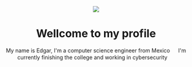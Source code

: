   <p align="center">
    <img src="https://capsule-render.vercel.app/api?type=waving&color=gradient&text=Hello%20world!&height=100&section=header"/>
  </p>
  <h1 align="center">
    Wellcome to my profile
  </h1>
  
  <p align="center">My name is Edgar, I'm a computer science engineer from Mexico <img src="https://cdn-icons-png.flaticon.com/512/197/197397.png" width="14"/> I'm currently finishing the college and working in cybersecurity <img src="https://cdn-icons-png.flaticon.com/512/1691/1691940.png" width="15"/></p>
  
